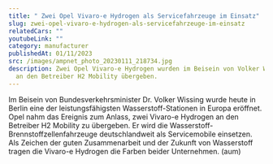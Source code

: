 ```yaml
---
title: " Zwei Opel Vivaro-e Hydrogen als Servicefahrzeuge im Einsatz"
slug: zwei-opel-vivaro-e-hydrogen-als-servicefahrzeuge-im-einsatz
relatedCars: ""
youtubeLink: ""
category: manufacturer
publishedAt: 01/11/2023
src: /images/ampnet_photo_20230111_218734.jpg
description: Z﻿wei Opel Vivaro-e Hydrogen wurden im Beisein von Volker Wissing
  an den Betreiber H2 Mobility übergeben.
---
```

Im Beisein von Bundesverkehrsminister Dr. Volker Wissing wurde heute in Berlin eine der leistungsfähigsten Wasserstoff-Stationen in Europa eröffnet. Opel nahm das Ereignis zum Anlass, zwei Vivaro-e Hydrogen an den Betreiber H2 Mobility zu übergeben. Er wird die Wasserstoff-Brennstoffzellenfahrzeuge deutschlandweit als Servicemobile einsetzen. Als Zeichen der guten Zusammenarbeit und der Zukunft von Wasserstoff tragen die Vivaro-e Hydrogen die Farben beider Unternehmen. (aum)